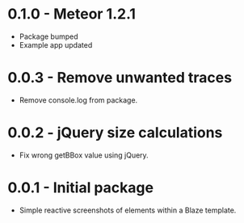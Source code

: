 # 0.1.0 - Meteor 1.2.1
* Package bumped
* Example app updated

# 0.0.3 - Remove unwanted traces
* Remove console.log from package.

# 0.0.2 - jQuery size calculations
* Fix wrong getBBox value using jQuery.

# 0.0.1 - Initial package
* Simple reactive screenshots of elements within a Blaze template.
